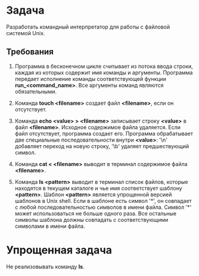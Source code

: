 
# Задача

Разработать командный интерпретатор для работы с файловой системой Unix.

## Требования

1. Программа в бесконечном цикле считывает из потока ввода строки, каждая из
   которых содержит имя команды и аргументы. Программа передает исполнение
   команды соответствующей функции **run_\<command_name\>**.
   Все аргументы команд являются обязательными.

2. Команда **touch \<filename\>** создает
   файл **\<filename\>**, если он отсутствует.

3. Команда **echo \<value\> > \<filename\>** записывает строку **\<value\>**
   в файл **\<filename\>**. Исходное содержимое файла удаляется.
   Если файл отсутствует, программа создает его. Программа обрабатывает
   две специальные последовательности внутри **\<value\>**:
   '\\n' добавляет переход на новую строку, '\\b' удаляет предшествующий символ.

4. Команда **cat < \<filename\>** выводит в терминал
   содержимое файла **\<filename\>**.

5. Команда **ls \<pattern\>** выводит в терминал список файлов,
   которые находятся в текущем каталоге и чье имя соответствует
   шаблону **\<pattern\>**. Шаблон **\<pattern\>** является упрощенной версией
   шаблонов в Unix shell. Если в шаблоне есть символ '\*', он совпадает с любой
   последовательностью символов в имени файла. Символ '\*' может использоваться
   не больше одного раза. Все остальные символы шаблона должны совпадать с
   соответствующими символами в имени файла.

# Упрощенная задача

Не реализовывать команду **ls**.
